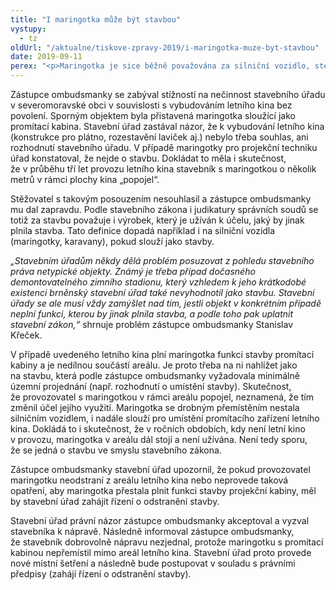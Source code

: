 ```yaml
---
title: "I maringotka může být stavbou"
vystupy:
  - tz
oldUrl: "/aktualne/tiskove-zpravy-2019/i-maringotka-muze-byt-stavbou"
date: 2019-09-11
perex: "<p>Maringotka je sice běžně považována za silniční vozidlo, stejně jako třeba karavan, ale pokud je užívána k účelu, který by jinak plnila stavba, musí ji stavební úřad jako stavbu posuzovat.</p>"
---
```


<!-- imported from the old website -->

<p>Zástupce ombudsmanky se zabýval stížností na nečinnost stavebního úřadu v severomoravské obci v souvislosti s vybudováním letního kina bez povolení. Sporným objektem byla přistavená maringotka sloužící jako promítací kabina. Stavební úřad zastával názor, že k vybudování letního kina (konstrukce pro plátno, rozestavění laviček aj.) nebylo třeba souhlas, ani rozhodnutí stavebního úřadu. V případě maringotky pro projekční techniku úřad konstatoval, že nejde o stavbu. Dokládat to měla i skutečnost, že v průběhu tří let provozu letního kina stavebník s maringotkou o několik metrů v rámci plochy kina „popojel“.</p> <p>Stěžovatel s takovým posouzením nesouhlasil a zástupce ombudsmanky mu dal zapravdu. Podle stavebního zákona i judikatury správních soudů se totiž za stavbu považuje i výrobek, který je užíván k účelu, jaký by jinak plnila stavba. Tato definice dopadá například i na silniční vozidla (maringotky, karavany), pokud slouží jako stavby. </p> <p><i>„Stavebním úřadům někdy dělá problém posuzovat z pohledu stavebního práva netypické objekty. Známý je třeba případ dočasného demontovatelného zimního stadionu, který vzhledem k jeho krátkodobé existenci brněnský stavební úřad také nevyhodnotil jako stavbu. Stavební úřady se ale musí vždy zamýšlet nad tím, jestli objekt v konkrétním případě neplní funkci, kterou by jinak plnila stavba, a podle toho pak uplatnit stavební zákon,“</i> shrnuje problém zástupce ombudsmanky Stanislav Křeček.</p> <p>V případě uvedeného letního kina plní maringotka funkci stavby promítací kabiny a je nedílnou součástí areálu. Je proto třeba na ni nahlížet jako na stavbu, která podle zástupce ombudsmanky vyžadovala minimálně územní projednání (např. rozhodnutí o umístění stavby). Skutečnost, že provozovatel s maringotkou v rámci areálu popojel, neznamená, že tím změnil účel jejího využití. Maringotka se drobným přemístěním nestala silničním vozidlem, i nadále slouží pro umístění promítacího zařízení letního kina. Dokládá to i skutečnost, že v ročních obdobích, kdy není letní kino v provozu, maringotka v areálu dál stojí a není užívána. Není tedy sporu, že se jedná o stavbu ve smyslu stavebního zákona. </p> <p>Zástupce ombudsmanky stavební úřad upozornil, že pokud provozovatel maringotku neodstraní z areálu letního kina nebo neprovede taková opatření, aby maringotka přestala plnit funkci stavby projekční kabiny, měl by stavební úřad zahájit řízení o odstranění stavby.</p><p> Stavební úřad právní názor zástupce ombudsmanky akceptoval a vyzval stavebníka k nápravě. Následně informoval zástupce ombudsmanky, že stavebník dobrovolně nápravu nezjednal, protože maringotku s promítací kabinou nepřemístil mimo areál letního kina. Stavební úřad proto provede nové místní šetření a následně bude postupovat v souladu s právními předpisy (zahájí řízení o odstranění stavby).</p>
